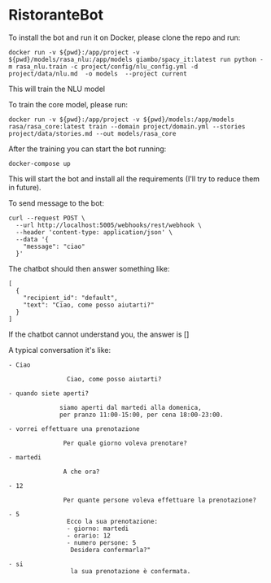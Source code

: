 # RistoranteBot

To install the bot and run it on Docker, please clone the repo and run:

```
docker run -v ${pwd}:/app/project -v ${pwd}/models/rasa_nlu:/app/models giambo/spacy_it:latest run python -m rasa_nlu.train -c project/config/nlu_config.yml -d project/data/nlu.md  -o models  --project current

```
This will train the NLU model

To train the core model, please run: 

```
docker run -v ${pwd}:/app/project -v ${pwd}/models:/app/models rasa/rasa_core:latest train --domain project/domain.yml --stories project/data/stories.md --out models/rasa_core
```
After the training you can start the bot running:

```
docker-compose up
```

This will start the bot and install all the requirements (I'll try to reduce them in future).

To send message to the bot:

```
curl --request POST \
  --url http://localhost:5005/webhooks/rest/webhook \
  --header 'content-type: application/json' \
  --data '{
    "message": "ciao"
  }'
```
The chatbot should then answer something like:

```
[
  {
    "recipient_id": "default",
    "text": "Ciao, come posso aiutarti?"
  }
]
```

If the chatbot cannot understand you, the answer is []

A typical conversation it's like:

```
- Ciao

                Ciao, come posso aiutarti?
                
- quando siete aperti?
              
              siamo aperti dal martedi alla domenica,    
              per pranzo 11:00-15:00, per cena 18:00-23:00. 
              
- vorrei effettuare una prenotazione
                
               Per quale giorno voleva prenotare?

- martedi

               A che ora?
                
- 12           

               Per quante persone voleva effettuare la prenotazione? 
                
- 5
                Ecco la sua prenotazione:
                - giorno: martedi
                - orario: 12
                - numero persone: 5
                 Desidera confermarla?"

- si
                 la sua prenotazione è confermata.
 
```                
